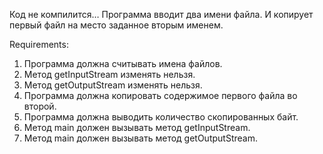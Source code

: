 Код не компилится…
Программа вводит два имени файла. И копирует первый файл на место заданное вторым именем.


Requirements:
1. Программа должна считывать имена файлов.
2. Метод getInputStream изменять нельзя.
3. Метод getOutputStream изменять нельзя.
4. Программа должна копировать содержимое первого файла во второй.
5. Программа должна выводить количество скопированных байт.
6. Метод main должен вызывать метод getInputStream.
7. Метод main должен вызывать метод getOutputStream.
